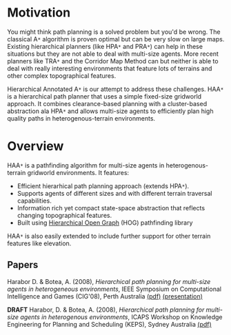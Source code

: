 # Motivation #
You might think path planning is a solved problem but you'd be wrong.  The classical A`*` algorithm is proven optimal but can be very slow on large maps. Existing hierarchical planners (like HPA`*` and PRA`*`) can help in these situations but they are not able to deal with multi-size agents. More recent planners like TRA`*` and the Corridor Map Method can but neither is able to deal with really interesting environments that feature lots of terrains and other complex topographical features.

Hierarchical Annotated A`*` is our attempt to address these challenges. HAA`*` is a hierarchical path planner that uses a simple fixed-size gridworld approach. It combines clearance-based planning with a cluster-based abstraction ala HPA`*` and allows multi-size agents to efficiently plan high quality paths in heterogenous-terrain environments.

# Overview #
HAA`*` is a pathfinding algorithm for multi-size agents in heterogenous-terrain gridworld environments. It features:
  * Efficient hierarhical path planning approach (extends HPA`*`).
  * Supports agents of different sizes and with different terrain traversal capabilities.
  * Information rich yet compact state-space abstraction that reflects changing topographical features.
  * Built using [Hierarchical Open Graph](http://www.cs.ualberta.ca/~nathanst/hog.html) (HOG) pathfinding library

HAA`*` is also easily extended to include further support for other terrain features like elevation.

## Papers ##
Harabor D. & Botea, A. (2008), _Hierarchical path planning for multi-size agents in heterogeneous environments_, IEEE Symposium on Computational Intelligence and Games (CIG'08), Perth Australia [(pdf)](https://dl.getdropbox.com/u/361091/haastar/haa.pdf) [(presentation)](https://dl-web.getdropbox.com/get/presentations/haa_cig08.pdf)

**DRAFT** Harabor, D. & Botea, A. (2008),  _Hierarchical path planning for multi-size agents in heterogenous environments_, ICAPS Workshop on Knowledge Engineering for Planning and Scheduling (KEPS), Sydney Australia [(pdf)](http://ktiml.mff.cuni.cz/~bartak/KEPS2008/download/paper05.pdf)